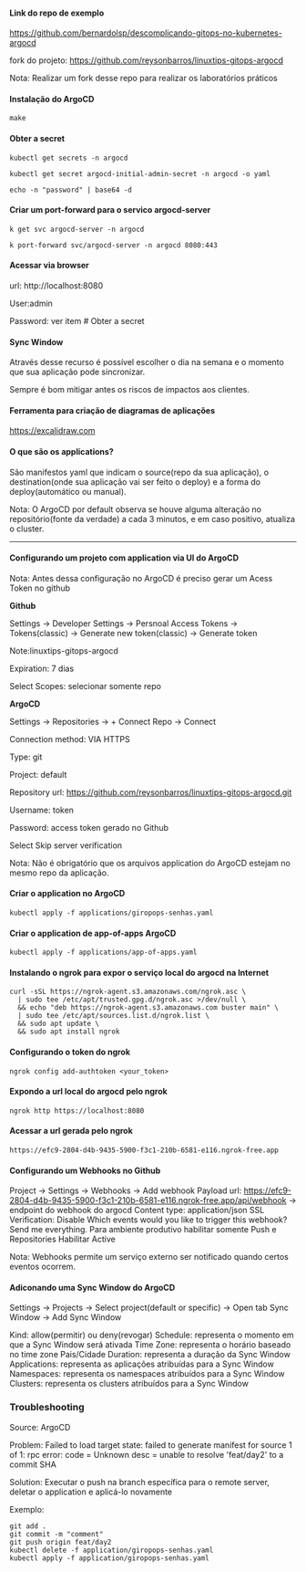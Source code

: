 #### Link do repo de exemplo

https://github.com/bernardolsp/descomplicando-gitops-no-kubernetes-argocd

fork do projeto: https://github.com/reysonbarros/linuxtips-gitops-argocd

Nota: Realizar um fork desse repo para realizar os laboratórios práticos

#### Instalação do ArgoCD
```
make
```

#### Obter a secret
```
kubectl get secrets -n argocd

kubectl get secret argocd-initial-admin-secret -n argocd -o yaml

echo -n "password" | base64 -d
```

#### Criar um port-forward para o servico argocd-server
```
k get svc argocd-server -n argocd

k port-forward svc/argocd-server -n argocd 8080:443
```

#### Acessar via browser
url: http://localhost:8080

User:admin

Password: ver item # Obter a secret

#### Sync Window

Através desse recurso é possível escolher o dia na semana e o momento que sua aplicação pode sincronizar. 

Sempre é bom mitigar antes os riscos de impactos aos clientes.

#### Ferramenta para criação de diagramas de aplicações

https://excalidraw.com


#### O que são os applications?
São manifestos yaml que indicam o source(repo da sua aplicação), o destination(onde sua aplicação vai ser feito o deploy) e a forma do deploy(automático ou manual).

Nota: O ArgoCD por default observa se houve alguma alteração no repositório(fonte da verdade) a cada 3 minutos, e em caso positivo, atualiza o cluster.

*************************************************************************************************

#### Configurando um projeto com application via UI do ArgoCD

Nota: Antes dessa configuração no ArgoCD é preciso gerar um Acess Token no github

<b>Github</b>

Settings -> Developer Settings -> Persnoal Access Tokens -> Tokens(classic) -> Generate new token(classic) -> Generate token

Note:linuxtips-gitops-argocd

Expiration: 7 dias

Select Scopes: selecionar somente repo


<b>ArgoCD</b>

Settings -> Repositories -> + Connect Repo -> Connect

Connection method: VIA HTTPS

Type: git

Project: default

Repository url: https://github.com/reysonbarros/linuxtips-gitops-argocd.git

Username: token

Password: access token gerado no Github

Select Skip server verification

Nota: Não é obrigatório que os arquivos application do ArgoCD estejam no mesmo repo da aplicação.

#### Criar o application no ArgoCD
```
kubectl apply -f applications/giropops-senhas.yaml
```

#### Criar o application de app-of-apps ArgoCD
```
kubectl apply -f applications/app-of-apps.yaml
```

#### Instalando o ngrok para expor o serviço local do argocd na Internet
```
curl -sSL https://ngrok-agent.s3.amazonaws.com/ngrok.asc \
  | sudo tee /etc/apt/trusted.gpg.d/ngrok.asc >/dev/null \
  && echo "deb https://ngrok-agent.s3.amazonaws.com buster main" \
  | sudo tee /etc/apt/sources.list.d/ngrok.list \
  && sudo apt update \
  && sudo apt install ngrok
```

#### Configurando o token do ngrok
```
ngrok config add-authtoken <your_token>
```

#### Expondo a url local do argocd pelo ngrok
```
ngrok http https://localhost:8080
```

#### Acessar a url gerada pelo ngrok
```
https://efc9-2804-d4b-9435-5900-f3c1-210b-6581-e116.ngrok-free.app
```

#### Configurando um Webhooks no Github
Project -> Settings -> Webhooks -> Add webhook
Payload url:  https://efc9-2804-d4b-9435-5900-f3c1-210b-6581-e116.ngrok-free.app/api/webhook -> endpoint do webhook do argocd
Content type: application/json
SSL Verification: Disable
Which events would you like to trigger this webhook? Send me everything.
Para ambiente produtivo habilitar somente Push e Repositories
Habilitar Active


Nota: Webhooks permite um serviço externo ser notificado quando certos eventos ocorrem.

#### Adiconando uma Sync Window do ArgoCD
Settings -> Projects -> Select project(default or specific) -> Open tab Sync Window -> Add Sync Window

Kind: allow(permitir) ou deny(revogar)
Schedule: representa o momento em que a Sync Window será ativada
Time Zone: representa o horário baseado no time zone Pais/Cidade
Duration: representa a duração da Sync Window
Applications: representa as aplicações atribuídas para a Sync Window
Namespaces: representa os namespaces atribuídos para a Sync Window
Clusters: representa os clusters atribuídos para a Sync Window




### Troubleshooting

Source: ArgoCD

Problem: Failed to load target state: failed to generate manifest for source 1 of 1: rpc error: code = Unknown desc = unable to resolve 'feat/day2' to a commit SHA

Solution: Executar o push na branch específica para o remote server, deletar o application e aplicá-lo novamente

Exemplo: 
```
git add .
git commit -m "comment"
git push origin feat/day2
kubectl delete -f application/giropops-senhas.yaml
kubectl apply -f application/giropops-senhas.yaml
```



